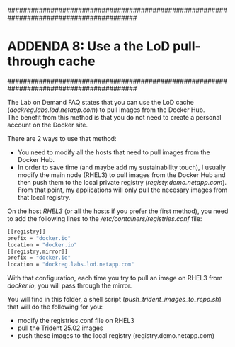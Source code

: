 #########################################################################################
# ADDENDA 8: Use a the LoD pull-through cache
#########################################################################################

The Lab on Demand FAQ states that you can use the LoD cache (_dockreg.labs.lod.netapp.com_) to pull images from the Docker Hub.  
The benefit from this method is that you do not need to create a personal account on the Docker site.  

There are 2 ways to use that method:  
- You need to modify all the hosts that need to pull images from the Docker Hub.  
- In order to save time (and maybe add my sustainability touch), I usually modify the main node (RHEL3) to pull images from the Docker Hub and then push them to the local private registry (_registy.demo.netapp.com_). From that point, my applications will only pull the necesary images from that local registry.  

On the host _RHEL3_ (or all the hosts if you prefer the first method), you need to add the following lines to the _/etc/containers/registries.conf_ file:  
```bash
[[registry]]
prefix = "docker.io"
location = "docker.io"
[[registry.mirror]]
prefix = "docker.io"
location = "dockreg.labs.lod.netapp.com"
```
With that configuration, each time you try to pull an image on RHEL3 from _docker.io_, you will pass through the mirror.  

You will find in this folder, a shell script (_push_trident_images_to_repo.sh_) that will do the following for you:  
- modify the registries.conf file on RHEL3  
- pull the Trident 25.02 images  
- push these images to the local registry (registry.demo.netapp.com)  